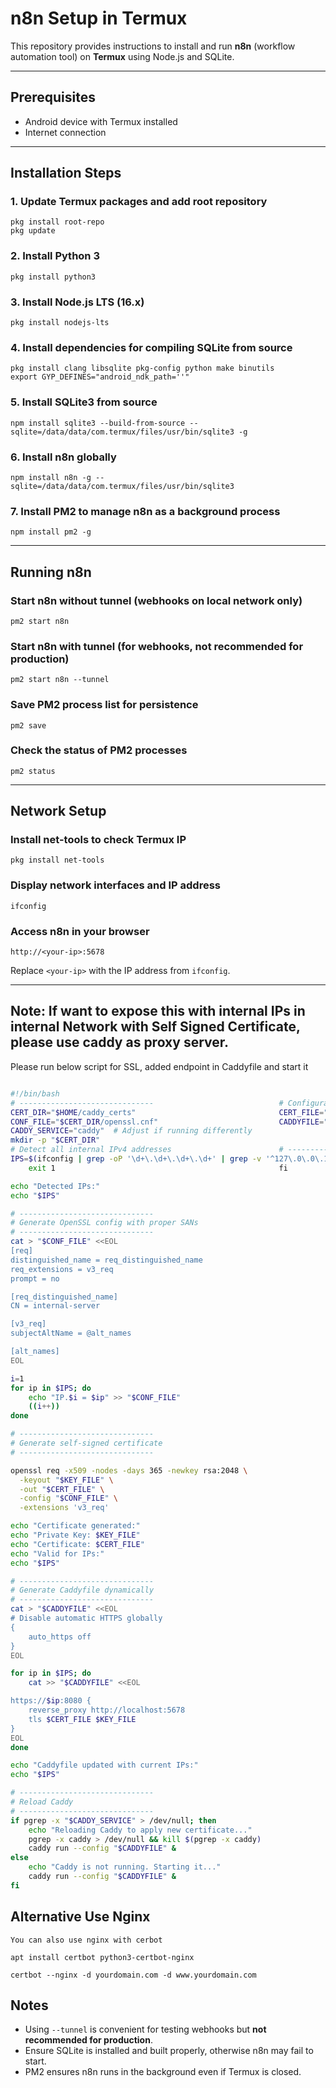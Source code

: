 # n8n Setup in Termux

This repository provides instructions to install and run **n8n** (workflow automation tool) on **Termux** using Node.js and SQLite.

---

## Prerequisites

- Android device with Termux installed
- Internet connection

---

## Installation Steps

### 1. Update Termux packages and add root repository
```
pkg install root-repo
pkg update
```

### 2. Install Python 3
```
pkg install python3
```

### 3. Install Node.js LTS (16.x)
```
pkg install nodejs-lts
```

### 4. Install dependencies for compiling SQLite from source
```
pkg install clang libsqlite pkg-config python make binutils
export GYP_DEFINES="android_ndk_path=''"
```

### 5. Install SQLite3 from source
```
npm install sqlite3 --build-from-source --sqlite=/data/data/com.termux/files/usr/bin/sqlite3 -g
```

### 6. Install n8n globally
```
npm install n8n -g --sqlite=/data/data/com.termux/files/usr/bin/sqlite3
```

### 7. Install PM2 to manage n8n as a background process
```
npm install pm2 -g
```

---

## Running n8n

### Start n8n without tunnel (webhooks on local network only)
```
pm2 start n8n
```

### Start n8n with tunnel (for webhooks, not recommended for production)
```
pm2 start n8n --tunnel
```

### Save PM2 process list for persistence
```
pm2 save
```

### Check the status of PM2 processes
```
pm2 status
```

---

## Network Setup

### Install net-tools to check Termux IP
```
pkg install net-tools
```

### Display network interfaces and IP address
```
ifconfig
```

### Access n8n in your browser
```
http://<your-ip>:5678
```

Replace `<your-ip>` with the IP address from `ifconfig`.

---

## Note: If want to expose this with internal IPs in internal Network with Self Signed Certificate, please use caddy as proxy server.

Please run below script for SSL, added endpoint in Caddyfile and start it

```bash

#!/bin/bash                                                 
# ------------------------------                            # Configuration                                             # ------------------------------
CERT_DIR="$HOME/caddy_certs"                                CERT_FILE="$CERT_DIR/fullchain.pem"                         KEY_FILE="$CERT_DIR/privkey.pem"
CONF_FILE="$CERT_DIR/openssl.cnf"                           CADDYFILE="$HOME/Caddyfile"
CADDY_SERVICE="caddy"  # Adjust if running differently      
mkdir -p "$CERT_DIR"                                                                                                    # ------------------------------
# Detect all internal IPv4 addresses                        # ------------------------------
IPS=$(ifconfig | grep -oP '\d+\.\d+\.\d+\.\d+' | grep -v '^127\.0\.0\.1$' | grep -v '^255\.' | grep -v '\.255$')                                                                    if [ -z "$IPS" ]; then                                          echo "No valid internal IPs found. Exiting."
    exit 1                                                  fi

echo "Detected IPs:"
echo "$IPS"

# ------------------------------
# Generate OpenSSL config with proper SANs
# ------------------------------
cat > "$CONF_FILE" <<EOL
[req]
distinguished_name = req_distinguished_name
req_extensions = v3_req
prompt = no

[req_distinguished_name]
CN = internal-server

[v3_req]
subjectAltName = @alt_names

[alt_names]
EOL

i=1
for ip in $IPS; do
    echo "IP.$i = $ip" >> "$CONF_FILE"
    ((i++))
done

# ------------------------------
# Generate self-signed certificate
# ------------------------------

openssl req -x509 -nodes -days 365 -newkey rsa:2048 \
  -keyout "$KEY_FILE" \
  -out "$CERT_FILE" \
  -config "$CONF_FILE" \
  -extensions 'v3_req'

echo "Certificate generated:"
echo "Private Key: $KEY_FILE"
echo "Certificate: $CERT_FILE"
echo "Valid for IPs:"
echo "$IPS"

# ------------------------------
# Generate Caddyfile dynamically
# ------------------------------
cat > "$CADDYFILE" <<EOL
# Disable automatic HTTPS globally
{
    auto_https off
}
EOL

for ip in $IPS; do
    cat >> "$CADDYFILE" <<EOL

https://$ip:8080 {
    reverse_proxy http://localhost:5678
    tls $CERT_FILE $KEY_FILE
}
EOL
done

echo "Caddyfile updated with current IPs:"
echo "$IPS"

# ------------------------------
# Reload Caddy
# ------------------------------
if pgrep -x "$CADDY_SERVICE" > /dev/null; then
    echo "Reloading Caddy to apply new certificate..."
    pgrep -x caddy > /dev/null && kill $(pgrep -x caddy)
    caddy run --config "$CADDYFILE" &
else
    echo "Caddy is not running. Starting it..."
    caddy run --config "$CADDYFILE" &
fi

```

## Alternative Use Nginx

```
You can also use nginx with cerbot

apt install certbot python3-certbot-nginx

certbot --nginx -d yourdomain.com -d www.yourdomain.com

```

## Notes

- Using `--tunnel` is convenient for testing webhooks but **not recommended for production**.
- Ensure SQLite is installed and built properly, otherwise n8n may fail to start.
- PM2 ensures n8n runs in the background even if Termux is closed.
